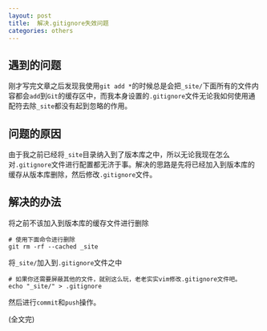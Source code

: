 ```yaml
---
layout: post
title:  解决.gitignore失效问题
categories: others
---
```


## 遇到的问题 ##

刚才写完文章之后发现我使用```git add *```的时候总是会把```_site/```下面所有的文件内容都会```add```到```Git```的缓存区中，而我本身设置的```.gitignore```文件无论我如何使用通配符去除```_site```都没有起到忽略的作用。

## 问题的原因 ##

由于我之前已经将```_site```目录纳入到了版本库之中，所以无论我现在怎么对```.gitignore```文件进行配置都无济于事。解决的思路是先将已经加入到版本库的缓存从版本库删除，然后修改```.gitignore```文件。

## 解决的办法 ##

将之前不该加入到版本库的缓存文件进行删除

```shell
# 使用下面命令进行删除
git rm -rf --cached _site
```

将```_site/```加入到```.gitignore```文件之中

```shell
# 如果你还需要屏蔽其他的文件，就别这么玩，老老实实vim修改.gitignore文件吧。
echo "_site/" > .gitignore
```

然后进行```commit```和```push```操作。

(全文完)



